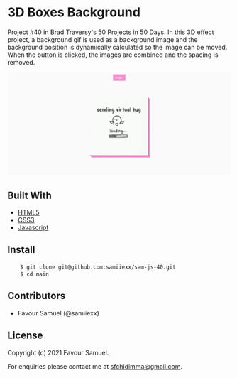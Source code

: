 # 3D Boxes Background
Project #40 in Brad Traversy's 50 Projects in 50 Days. In this 3D effect project, a background gif is used as a background image and the background position is dynamically calculated so the image can be moved. When the button is clicked, the images are combined and the spacing is removed.

![3D Boxes Background](screenshot.jpg)

## Built With
- [HTML5](https://developer.mozilla.org/en-US/docs/Web/Guide/HTML/HTML5)
- [CSS3](https://developer.mozilla.org/en-US/docs/Web/CSS)
- [Javascript](https://developer.mozilla.org/en-US/docs/Web/JavaScript)

## Install
```
    $ git clone git@github.com:samiiexx/sam-js-40.git
    $ cd main
```  
## Contributors
- Favour Samuel (@samiiexx)

## License
Copyright (c) 2021 Favour Samuel.

For enquiries please contact me at [sfchidimma@gmail.com](mailto:sfchidimma@gmail.com).